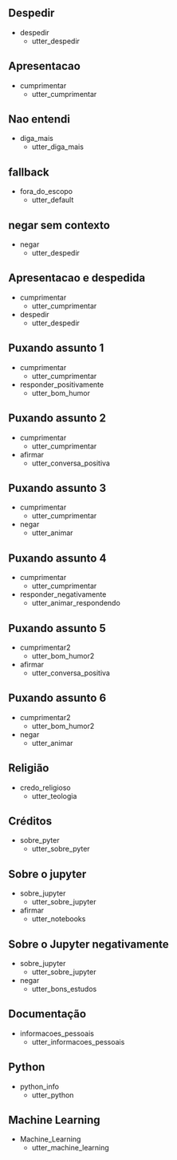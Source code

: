 ## Despedir
* despedir
    - utter_despedir

## Apresentacao
* cumprimentar
    - utter_cumprimentar

## Nao entendi
* diga_mais
    - utter_diga_mais  

## fallback
* fora_do_escopo
    - utter_default

## negar sem contexto
* negar
    - utter_despedir

## Apresentacao e despedida
* cumprimentar
    - utter_cumprimentar
* despedir
    - utter_despedir

## Puxando assunto 1
* cumprimentar
    - utter_cumprimentar
* responder_positivamente
    - utter_bom_humor

## Puxando assunto 2
* cumprimentar
    - utter_cumprimentar
* afirmar
    - utter_conversa_positiva

## Puxando assunto 3
* cumprimentar
    - utter_cumprimentar
* negar
    - utter_animar

## Puxando assunto 4
* cumprimentar
    - utter_cumprimentar
* responder_negativamente
    - utter_animar_respondendo

## Puxando assunto 5
* cumprimentar2
    - utter_bom_humor2
* afirmar
    - utter_conversa_positiva

## Puxando assunto 6
* cumprimentar2
    - utter_bom_humor2
* negar
    - utter_animar

## Religião
* credo_religioso
    - utter_teologia

## Créditos
* sobre_pyter
    - utter_sobre_pyter

## Sobre o jupyter
* sobre_jupyter
    - utter_sobre_jupyter
* afirmar
    - utter_notebooks

## Sobre o Jupyter negativamente
* sobre_jupyter
    - utter_sobre_jupyter
* negar
    - utter_bons_estudos

## Documentação
* informacoes_pessoais
    - utter_informacoes_pessoais

## Python
* python_info
    - utter_python

## Machine Learning
* Machine_Learning
    - utter_machine_learning
